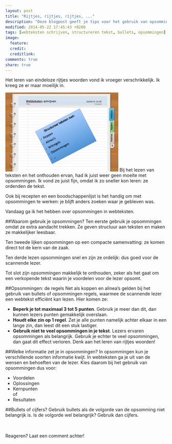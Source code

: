 ```yaml
---
layout: post
title: "Rijtjes, rijtjes, rijtjes, ..."
description: "Deze blogpost geeft je tips voor het gebruik van opsommingen in webteksten."
modified: 2014-05-22 17:45:43 +0200
tags: [webteksten schrijven, structureren tekst, bullets, opsommingen]
image:
  feature: 
  credit: 
  creditlink: 
comments: true
share: true
---
```


Het leren van eindeloze rijtjes woorden vond ik vroeger
verschrikkelijk. Ik kreeg ze er maar moeilijk in.

<img src="../images/lijstje.jpg" alt="Memo met opsomming"
class="floatright">
Bij het lezen van teksten en het onthouden ervan, had ik juist weer
geen moeite met opsommingen. Ik vond ze juist fijn, omdat ik zo
sneller kon leren: ze ordenden de tekst.

Ook bij recepten en een boodschappenlijst is het handig om met
opsommingen te werken: je blijft anders zoeken waar je gebleven was.

Vandaag ga ik het hebben over opsommingen in webteksten.

##Waarom gebruik je opsommingen?
Ten eerste gebruik je opsommingen omdat ze extra aandacht trekken. Ze geven structuur aan teksten en maken ze makkelijker leesbaar. 

Ten tweede lijken opsommingen op een compacte samenvatting: ze komen direct tot de kern van de zaak.

Ten derde lezen opsommingen snel en zijn ze ordelijk: dus goed voor de scannende lezer.

Tot slot zijn opsommingen makkelijk te onthouden, zeker als het gaat
om een verkopende tekst waarin je voordelen voor de lezer opsomt.


##Opsommingen: de regels
Net als koppen en alinea’s gelden bij het gebruik van bullets of
opsommingen regels, waarmee de scannende lezer een webtekst efficiënt
kan lezen. Hier komen ze:

- **Beperk je tot maximaal 3 tot 5 punten**. Gebruik je meer dan dit,
  dan kunnen lezers punten gemakkelijk overslaan.  
- **Houdt elke zin op 1 regel**. Zet je alle punten namelijk achter
  elkaar in een lange zin, dan leest dit een stuk lastiger.  
- **Gebruik niet te veel opsommingen in je tekst**. Lezers ervaren
  opsommingen als belangrijk. Gebruik je echter te veel opsommingen, dan gaat dit effect
  verloren. Denk aan het leren van rijtjes woorden!
  

##Welke informatie zet je in opsommingen?
In opsommingen kun je verschillende soorten informatie kwijt. In
webteksten ga je uit van de wensen en behoeften van de lezer. Kies
daarom bij het gebruik van opsommingen dus voor:

- Voordelen  
- Oplossingen  
- Kernpunten  
of  
- Resultaten


##Bullets of cijfers?
Gebruik bullets als de volgorde van de opsomming niet belangrijk is. 
Is de volgorde wel belangrijk? Gebruik dan cijfers.

<br><br>
Reageren? Laat een comment achter!
  
